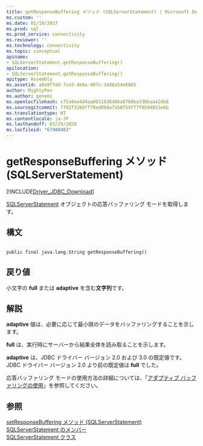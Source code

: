 ```yaml
---
title: getResponseBuffering メソッド (SQLServerStatement) | Microsoft Docs
ms.custom: ''
ms.date: 01/19/2017
ms.prod: sql
ms.prod_service: connectivity
ms.reviewer: ''
ms.technology: connectivity
ms.topic: conceptual
apiname:
- SQLServerStatement.getResponseBuffering()
apilocation:
- SQLServerStatement.getResponseBuffering()
apitype: Assembly
ms.assetid: a9a9ffdd-7ce3-4e0a-907c-34d6a54e6865
author: MightyPen
ms.author: genemi
ms.openlocfilehash: cf5a9ee4d4aa001103840ba8768ba338baa42db8
ms.sourcegitcommit: ff82f3260ff79ed860a7a58f54ff7f0594851e6b
ms.translationtype: HT
ms.contentlocale: ja-JP
ms.lasthandoff: 03/29/2020
ms.locfileid: "67980403"
---
```

# <a name="getresponsebuffering-method-sqlserverstatement"></a>getResponseBuffering メソッド (SQLServerStatement)
[!INCLUDE[Driver_JDBC_Download](../../../includes/driver_jdbc_download.md)]

  [SQLServerStatement](../../../connect/jdbc/reference/sqlserverstatement-class.md) オブジェクトの応答バッファリング モードを取得します。  
  
## <a name="syntax"></a>構文  
  
```  
  
public final java.lang.String getResponseBuffering()  
```  
  
## <a name="return-value"></a>戻り値  
 小文字の **full** または **adaptive** を含む**文字列**です。  
  
## <a name="remarks"></a>解説  
 **adaptive** 値は、必要に応じて最小限のデータをバッファリングすることを示します。  
  
 **full** は、実行時にサーバーから結果全体を読み取ることを示します。  
  
 **adaptive** は、JDBC ドライバー バージョン 2.0 および 3.0 の既定値です。 JDBC ドライバー バージョン 2.0 より前の既定値は **full** でした。  
  
 応答バッファリング モードの使用方法の詳細については、「[アダプティブ バッファリングの使用](../../../connect/jdbc/using-adaptive-buffering.md)」を参照してください。  
  
## <a name="see-also"></a>参照  
 [setResponseBuffering メソッド &#40;SQLServerStatement&#41;](../../../connect/jdbc/reference/setresponsebuffering-method-sqlserverstatement.md)   
 [SQLServerStatement のメンバー](../../../connect/jdbc/reference/sqlserverstatement-members.md)   
 [SQLServerStatement クラス](../../../connect/jdbc/reference/sqlserverstatement-class.md)  
  
  
